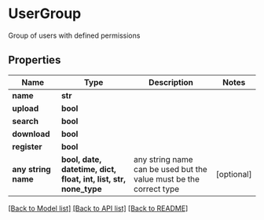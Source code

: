 # UserGroup

Group of users with defined permissions

## Properties
Name | Type | Description | Notes
------------ | ------------- | ------------- | -------------
**name** | **str** |  | 
**upload** | **bool** |  | 
**search** | **bool** |  | 
**download** | **bool** |  | 
**register** | **bool** |  | 
**any string name** | **bool, date, datetime, dict, float, int, list, str, none_type** | any string name can be used but the value must be the correct type | [optional]

[[Back to Model list]](../README.md#documentation-for-models) [[Back to API list]](../README.md#documentation-for-api-endpoints) [[Back to README]](../README.md)


